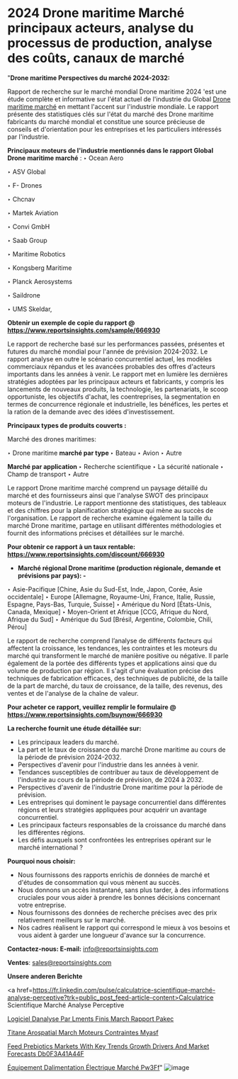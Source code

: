 # 2024 Drone maritime Marché principaux acteurs, analyse du processus de production, analyse des coûts, canaux de marché

 "<strong>Drone maritime Perspectives du marché 2024-2032:</strong>

Rapport de recherche sur le marché mondial Drone maritime 2024 'est une étude complète et informative sur l'état actuel de l'industrie du Global <a href=https://www.reportsinsights.com/sample/666930>Drone maritime marché</a> en mettant l'accent sur l'industrie mondiale. Le rapport présente des statistiques clés sur l'état du marché des Drone maritime fabricants du marché mondial et constitue une source précieuse de conseils et d'orientation pour les entreprises et les particuliers intéressés par l'industrie.

<strong>Principaux moteurs de l'industrie mentionnés dans le rapport Global Drone maritime marché</strong> :
‣ Ocean Aero

‣ ASV Global

‣ F- Drones

‣ Chcnav

‣ Martek Aviation

‣ Convi GmbH

‣ Saab Group

‣ Maritime Robotics

‣ Kongsberg Maritime

‣ Planck Aerosystems

‣ Saildrone

‣ UMS Skeldar,

<strong>Obtenir un exemple de copie du rapport @ <a href=https://www.reportsinsights.com/sample/666930>https://www.reportsinsights.com/sample/666930</a></strong>

Le rapport de recherche basé sur les performances passées, présentes et futures du marché mondial pour l'année de prévision 2024-2032. Le rapport analyse en outre le scénario concurrentiel actuel, les modèles commerciaux répandus et les avancées probables des offres d'acteurs importants dans les années à venir. Le rapport met en lumière les dernières stratégies adoptées par les principaux acteurs et fabricants, y compris les lancements de nouveaux produits, la technologie, les partenariats, le scoop opportuniste, les objectifs d'achat, les coentreprises, la segmentation en termes de concurrence régionale et industrielle, les bénéfices, les pertes et la ration de la demande avec des idées d'investissement.

<strong>Principaux types de produits couverts :</strong>

Marché des drones maritimes:

‣  Drone maritime <strong> marché <strong> par type </strong> </strong>
‣ Bateau
‣ Avion
‣ Autre

<strong>Marché par application </strong>
‣ Recherche scientifique
‣ La sécurité nationale
‣ Champ de transport
‣ Autre

Le rapport Drone maritime marché comprend un paysage détaillé du marché et des fournisseurs ainsi que l'analyse SWOT des principaux moteurs de l'industrie. Le rapport mentionne des statistiques, des tableaux et des chiffres pour la planification stratégique qui mène au succès de l'organisation. Le rapport de recherche examine également la taille du marché Drone maritime, partage en utilisant différentes méthodologies et fournit des informations précises et détaillées sur le marché.

<strong>Pour obtenir ce rapport à un taux rentable: <a href=https://www.reportsinsights.com/discount/666930>https://www.reportsinsights.com/discount/666930</a></strong>
<ul>
  <li><strong>Marché régional Drone maritime (production régionale, demande et prévisions par pays): -</strong></li>
</ul>
‣ Asie-Pacifique [Chine, Asie du Sud-Est, Inde, Japon, Corée, Asie occidentale]
‣ Europe [Allemagne, Royaume-Uni, France, Italie, Russie, Espagne, Pays-Bas, Turquie, Suisse]
‣ Amérique du Nord [États-Unis, Canada, Mexique]
‣ Moyen-Orient et Afrique [CCG, Afrique du Nord, Afrique du Sud]
‣ Amérique du Sud [Brésil, Argentine, Colombie, Chili, Pérou]

Le rapport de recherche comprend l’analyse de différents facteurs qui affectent la croissance, les tendances, les contraintes et les moteurs du marché qui transforment le marché de manière positive ou négative. Il parle également de la portée des différents types et applications ainsi que du volume de production par région. Il s'agit d'une évaluation précise des techniques de fabrication efficaces, des techniques de publicité, de la taille de la part de marché, du taux de croissance, de la taille, des revenus, des ventes et de l'analyse de la chaîne de valeur.

<strong>Pour acheter ce rapport, veuillez remplir le formulaire @   <a href=https://www.reportsinsights.com/buynow/666930>https://www.reportsinsights.com/buynow/666930</a></strong>

<strong>La recherche fournit une étude détaillée sur:</strong>
<ul>
  <li>Les principaux leaders du marché.</li>
  <li>La part et le taux de croissance du marché Drone maritime au cours de la période de prévision 2024-2032.</li>
  <li>Perspectives d'avenir pour l'industrie dans les années à venir.</li>
  <li>Tendances susceptibles de contribuer au taux de développement de l'industrie au cours de la période de prévision, de 2024 à 2032.</li>
  <li>Perspectives d'avenir de l'industrie Drone maritime pour la période de prévision.</li>
  <li>Les entreprises qui dominent le paysage concurrentiel dans différentes régions et leurs stratégies appliquées pour acquérir un avantage concurrentiel.</li>
  <li>Les principaux facteurs responsables de la croissance du marché dans les différentes régions.</li>
  <li>Les défis auxquels sont confrontées les entreprises opérant sur le marché international ?</li>
</ul>
<strong>Pourquoi nous choisir:</strong>
<ul>
  <li>Nous fournissons des rapports enrichis de données de marché et d'études de consommation qui vous mènent au succès.</li>
  <li>Nous donnons un accès instantané, sans plus tarder, à des informations cruciales pour vous aider à prendre les bonnes décisions concernant votre entreprise.</li>
  <li>Nous fournissons des données de recherche précises avec des prix relativement meilleurs sur le marché.</li>
  <li>Nos cadres réalisent le rapport qui correspond le mieux à vos besoins et vous aident à garder une longueur d'avance sur la concurrence.</li>
</ul>
<strong>Contactez-nous:
</strong><strong>E-mail:</strong> <a href=mailto:info@reportsinsights.com>info@reportsinsights.com</a>

<strong>Ventes</strong>: <a href=mailto:sales@reportsinsights.com>sales@reportsinsights.com</a>

<strong>Unsere anderen Berichte</strong>

<a href=https://fr.linkedin.com/pulse/calculatrice-scientifique-marché-analyse-perceptive?trk=public_post_feed-article-content>Calculatrice Scientifique Marché Analyse Perceptive</a>

<a href=https://www.linkedin.com/pulse/logiciel-danalyse-par-%C3%A9l%C3%A9ments-finis-march%C3%A9-rapport-pakec/>Logiciel Danalyse Par Lments Finis March Rapport Pakec</a>

<a href=https://www.linkedin.com/pulse/titane-a%C3%A9rospatial-march%C3%A9-moteurs-contraintes-myasf/>Titane Arospatial March Moteurs Contraintes Myasf</a>

<a href=https://medium.com/@singhaakesh50/feed-prebiotics-markets-with-key-trends-growth-drivers-and-market-forecasts-db0f3a41a44f>Feed Prebiotics Markets With Key Trends Growth Drivers And Market Forecasts Db0F3A41A44F</a>

<a href=https://fr.linkedin.com/pulse/équipement-dalimentation-électrique-marché-pw3ff/>Équipement Dalimentation Électrique Marché Pw3Ff</a>"
![image](https://github.com/daminid12/RImarketgrowth/assets/158430485/f801931e-b31b-4f02-bd89-555303610eeb)
